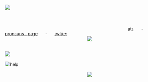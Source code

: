 ![
](https://64.media.tumblr.com/db9ff873468e8a4d06b5b06d0c583bcf/e76faec27ac673e0-f1/s1280x1920/2ebee89017620082421c281d30a6178156a70e45.pnj)⠀⠀⠀⠀⠀⠀⠀⠀⠀⠀⠀⠀⠀⠀⠀⠀⠀⠀⠀⠀⠀⠀⠀⠀⠀⠀ 
⠀⠀⠀⠀⠀⠀⠀⠀⠀⠀⠀⠀⠀⠀⠀⠀⠀⠀⠀⠀⠀⠀⠀⠀⠀⠀
 ⠀⠀⠀⠀⠀⠀⠀⠀⠀⠀⠀⠀⠀⠀⠀⠀⠀⠀⠀⠀⠀⠀⠀⠀⠀⠀
 ⠀⠀⠀⠀⠀⠀⠀⠀⠀⠀⠀⠀⠀⠀⠀⠀⠀⠀⠀⠀⠀⠀⠀⠀⠀⠀⠀⠀⠀⠀⠀
 ⠀⠀⠀⠀⠀⠀⠀⠀⠀⠀⠀⠀⠀⠀⠀⠀⠀⠀⠀⠀⠀⠀⠀⠀⠀⠀⠀⠀⠀⠀⠀⠀⠀⠀⠀⠀⠀⠀⠀
[ata](https://ssoniko.atabook.org/)⠀⠀ -⠀⠀ [pronouns . page](https://pronouns.page/@ssoniko)⠀⠀ -⠀⠀ [twitter](https://x.com/ss0niko)
⠀⠀⠀⠀⠀⠀⠀⠀⠀⠀⠀⠀⠀⠀⠀⠀⠀⠀⠀⠀⠀⠀⠀⠀⠀⠀
⠀⠀⠀⠀⠀⠀⠀⠀⠀⠀⠀⠀⠀⠀⠀⠀⠀⠀⠀⠀⠀⠀⠀⠀⠀⠀
![](https://64.media.tumblr.com/a73cb46f86af6c8e2a18de930537e94d/63a0c44f7851f623-06/s1280x1920/0b4318b16d30475249e3ecb87f2bcb2404699aec.pnj)
 ⠀⠀⠀⠀⠀⠀⠀⠀⠀⠀⠀⠀⠀⠀⠀⠀⠀⠀⠀⠀⠀⠀⠀⠀⠀⠀

![](https://64.media.tumblr.com/06c25249a5b6bacf3f96fe99f3bd330e/04d9330141ccd020-cc/s1280x1920/24767139a5db8a43ac45635d02a84066ca37a1cb.pnj) 
⠀⠀⠀⠀⠀⠀⠀⠀⠀⠀⠀⠀⠀⠀⠀⠀⠀⠀⠀⠀⠀⠀⠀⠀⠀⠀

![help](https://komarev.com/ghpvc/?username=ssoniko&color=6a040f&label=*+you+decide+to+keep+coming+.+⠀+:)
⠀⠀⠀⠀⠀⠀⠀⠀⠀⠀⠀⠀⠀⠀⠀⠀⠀⠀⠀⠀⠀⠀⠀⠀⠀⠀
⠀⠀⠀⠀⠀⠀⠀⠀⠀⠀⠀⠀⠀⠀⠀⠀⠀⠀⠀⠀⠀⠀⠀⠀⠀⠀
 ⠀⠀⠀⠀⠀⠀⠀⠀⠀⠀⠀⠀⠀⠀⠀⠀⠀⠀⠀⠀⠀⠀⠀⠀⠀⠀
![](https://64.media.tumblr.com/1572c4123a6e5f7a79f6c9f63f74f7da/e76faec27ac673e0-50/s1280x1920/ccfa30df512356fab7ad973f42ef2fcd85cede9d.pnj)
